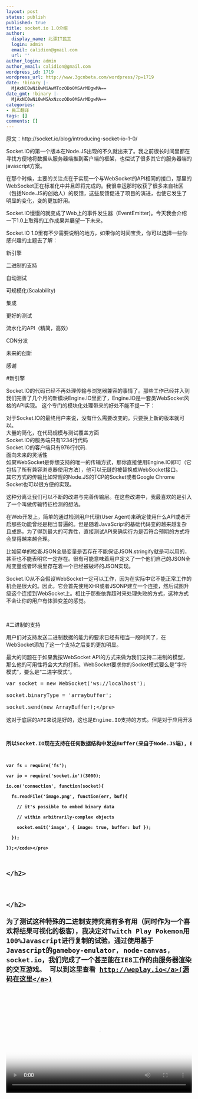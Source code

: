 ```yaml
---
layout: post
status: publish
published: true
title: socket.io 1.0介绍
author:
  display_name: 北漂IT民工
  login: admin
  email: calidion@gmail.com
  url: ''
author_login: admin
author_email: calidion@gmail.com
wordpress_id: 1719
wordpress_url: http://www.3gcnbeta.com/wordpress/?p=1719
date: !binary |-
  MjAxNC0wNi0wMiAwMTozODo0MSArMDgwMA==
date_gmt: !binary |-
  MjAxNC0wNi0wMSAxNzozODo0MSArMDgwMA==
categories:
- 民工翻译
tags: []
comments: []
---
```

<p>原文：http:&#47;&#47;socket.io&#47;blog&#47;introducing-socket-io-1-0&#47;</p>
<p>Socket.IO的第一个版本在Node.JS出现的不久就出来了。我之前很长时间里都在寻找方便地将数据从服务器端推到客户端的框架，也偿试了很多其它的服务器端的javascript方案。</p>
<p>在那个时候，主要的关注点在于实现一个与WebSocket的API相同的接口，那里的WebSocket正在标准化中并且即将完成的。我很幸运那时收获了很多来自社区（包括Node.JS的创始人）的反馈，这些反馈促进了项目的演进，也使它发生了明显的变化，变的更加好用。</p>
<p>Socket.IO慢慢的就变成了Web上的事件发生器（EventEmitter)。今天我会介绍一下1.0上取得的工作成果并展望一下未来。</p>
<p>Socket.IO 1.0里有不少需要说明的地方，如果你的时间宝贵，你可以选择一些你感兴趣的主题去了解：</p>
<p>新引擎</p>
<p>二进制的支持</p>
<p>自动测试</p>
<p>可规模化(Scalability)</p>
<p>集成</p>
<p>更好的测试</p>
<p>流水化的API（精简，高效）</p>
<p>CDN分发</p>
<p>未来的创新</p>
<p>感谢</p>
<p>#新引擎</p>
<p>Socket.IO的代码已经不再处理传输与浏览器兼容的事情了。那些工作已经并入到我们完善了几个月的新模块Engine.IO里面了，Engine.IO是一套类WebSocket风格的API实现。 这个专门的模块化处理带来的好处不能不提一下：</p>
<p>对于Socket.IO的最终用户来说，没有什么需要改变的。只要换上新的版本就可以。<br />
大量的简化，在代码规模与测试覆盖方面<br />
    Socket.IO的服务端只有1234行代码<br />
    Socket.IO的客户端只有976行代码.<br />
面向未来的灵活性<br />
    如果WebSocket是你想支持的唯一的传输方式，那你直接使用Engine.IO即可（它包括了所有兼容浏览器使用方法），他可以无缝的被替换成WebSocket接口。<br />
    其它方式的传输比如常规的Node.JS的TCP的Socket或者Google Chrome Socket也可以很方便的实现。</p>
<p>这种分离让我们可以不断的改进与完善传输层。在这些改进中，我最喜欢的是引入了一个叫做传输特征检测的想法。</p>
<p>在Web开发上，简单的通过检测用户代理(User Agent)来确定使用什么API或者开启那些功能曾经是相当普遍的。但是随着JavaScript的基础代码变的越来越复杂且成熟，为了得到最大的可靠性，直接测试API来确实行为是否符合预期的方式将会显得越来越合理。</p>
<p>比如简单的检查JSON全局变量是否存在不能保证JSON.stringify就是可以用的，甚至也不能表明它一定存在。很有可能意味着用户定义了一个他们自己的JSON全局变量或者环境里存在着一个已经被破坏的JSON实现。</p>
<p>Socket.IO从不会假设WebSocket一定可以工作，因为在实际中它不能正常工作的机会是很大的。因此，它会首先使用XHR或者JSONP建立一个连接，然后试图升级这个连接到WebSocket上。相比于那些依靠超时来处理失败的方式，这种方式不会让你的用户有体验变差的感觉。</p>
<p>&nbsp;</p>
<p>#二进制的支持</p>
<p>用户们对支持发送二进制数据的能力的要求已经有相当一段时间了，在WebSocket添加了这一个支持之后变的更加明显。</p>
<p>最大的问题在于如果我按WebSocket API的方式来做为我们支持二进制的模型，那么他的可用性将会大大的打折。WebSocket要求你的Socket模式要么是&ldquo;字符模式&rdquo;，要么是&ldquo;二进字模式&rdquo;。</p>
<pre>var socket = new WebSocket('ws:&#47;&#47;localhost');<br />
socket.binaryType = 'arraybuffer';<br />
socket.send(new ArrayBuffer);<&#47;pre><br />
这对于底层的API来说是好的，这也是Engine.IO支持的方式。但是对于应用开发人员来说，很可能他们不想要一个只能发送blob（binary large object &#47; <b>basic large object)&nbsp;<&#47;b>的东西或者每次都要手动将数据转成blob的接口。</p>
<p>所以Socket.IO现在支持在任何数据结构中发送Buffer(来自于Node.JS端), Blob, ArrayBuffer甚至File：</p>
<pre><code>var fs = require('fs');<br />
var io = require('socket.io')(3000);<br />
io.on('connection', function(socket){<br />
  fs.readFile('image.png', function(err, buf){<br />
    &#47;&#47; it's possible to embed binary data<br />
    &#47;&#47; within arbitrarily-complex objects<br />
    socket.emit('image', { image: true, buffer: buf });<br />
  });<br />
});<&#47;code><&#47;pre></p>
<h2><&#47;h2></p>
<h2 id="binary-support"><&#47;h2><br />
为了测试这种特殊的二进制支持究竟有多有用（同时作为一个喜欢将结果可视化的极客），我决定对Twitch Play Pokemon用100%Javascript进行复制的试验。通过使用基于Javascript的gameboy-emulator, node-canvas, socket.io，我们完成了一个甚至能在IE8工作的由服务器渲染的交互游戏。 可以到这里查看 <a href="http:&#47;&#47;weplay.io&#47;">http:&#47;&#47;weplay.io<&#47;a>(<a href="https:&#47;&#47;github.com&#47;guille&#47;weplay">源码在这里<&#47;a>)</p>
<p><video id="weplay-vid" width="100%" height="240" data-setup="{"autoplay":true,"loop":true, "techOrder": ["html5", "flash"], "height": 300}" class="video-js vjs-default-skin" autoplay="autoplay" loop="loop" poster="https:&#47;&#47;i.cloudup.com&#47;aNZqxnZzHv.png"><source src="https:&#47;&#47;i.cloudup.com&#47;transcoded&#47;KL-0r-E2Gj.mp4" type="video&#47;mp4" &#47;><object id="weplay-vid" width="100%" height="240" classid="clsid:d27cdb6e-ae6d-11cf-96b8-444553540000" codebase="http:&#47;&#47;download.macromedia.com&#47;pub&#47;shockwave&#47;cabs&#47;flash&#47;swflash.cab#version=6,0,40,0"><param name="src" value="http:&#47;&#47;www.3gcnbeta.com&#47;wordpress&#47;wp-includes&#47;js&#47;tinymce&#47;plugins&#47;media&#47;moxieplayer.swf" &#47;><param name="flashvars" value="url=https%3A&#47;&#47;i.cloudup.com&#47;transcoded&#47;KL-0r-E2Gj.mp4&amp;poster=https%3A&#47;&#47;i.cloudup.com&#47;aNZqxnZzHv.png" &#47;><param name="allowfullscreen" value="true" &#47;><param name="allowscriptaccess" value="true" &#47;><embed id="weplay-vid" width="100%" height="240" type="application&#47;x-shockwave-flash" src="http:&#47;&#47;www.3gcnbeta.com&#47;wordpress&#47;wp-includes&#47;js&#47;tinymce&#47;plugins&#47;media&#47;moxieplayer.swf" flashvars="url=https%3A&#47;&#47;i.cloudup.com&#47;transcoded&#47;KL-0r-E2Gj.mp4&amp;poster=https%3A&#47;&#47;i.cloudup.com&#47;aNZqxnZzHv.png" allowfullscreen="true" allowscriptaccess="true" &#47;><&#47;object><&#47;video></p>
<p>发送图片信息的相关代码：</p>
<pre><code>self.canvas.toBuffer(function(err, buf){<br />
  if (err) throw err;<br />
  io.emit('frame', buf);<br />
});<br />
<&#47;code><&#47;pre><br />
下一个试验是运行一个QEMU的实例。这个实例里运行着一个Windows XP的镜像，以此来纪念XP的退休。每个玩家可以得到15秒的机会来控制这个机器。demo在这里<a href="http:&#47;&#47;socket.computer&#47;">http:&#47;&#47;socket.computer<&#47;a>。这里有一段你通常可能会看到的场景的视频：</p>
<p><video id="computer-vid" width="100%" height="240" data-setup="{"autoplay":true,"loop":true, "techOrder": ["html5", "flash"], "height": 300}" class="video-js vjs-default-skin" autoplay="autoplay" loop="loop"><source src="https:&#47;&#47;i.cloudup.com&#47;transcoded&#47;Cuqn5OLmcl.mp4" type="video&#47;mp4" &#47;><object id="computer-vid" width="100%" height="240" classid="clsid:d27cdb6e-ae6d-11cf-96b8-444553540000" codebase="http:&#47;&#47;download.macromedia.com&#47;pub&#47;shockwave&#47;cabs&#47;flash&#47;swflash.cab#version=6,0,40,0"><param name="src" value="http:&#47;&#47;www.3gcnbeta.com&#47;wordpress&#47;wp-includes&#47;js&#47;tinymce&#47;plugins&#47;media&#47;moxieplayer.swf" &#47;><param name="flashvars" value="url=https%3A&#47;&#47;i.cloudup.com&#47;transcoded&#47;Cuqn5OLmcl.mp4&amp;poster=&#47;wordpress&#47;wp-admin&#47;" &#47;><param name="allowfullscreen" value="true" &#47;><param name="allowscriptaccess" value="true" &#47;><embed id="computer-vid" width="100%" height="240" type="application&#47;x-shockwave-flash" src="http:&#47;&#47;www.3gcnbeta.com&#47;wordpress&#47;wp-includes&#47;js&#47;tinymce&#47;plugins&#47;media&#47;moxieplayer.swf" flashvars="url=https%3A&#47;&#47;i.cloudup.com&#47;transcoded&#47;Cuqn5OLmcl.mp4&amp;poster=&#47;wordpress&#47;wp-admin&#47;" allowfullscreen="true" allowscriptaccess="true" &#47;><&#47;object><&#47;video></p>
<p>将这个DEMO放到一起的关键部分在于连接QEMU的VNC服务器和实现RFB协议。跟NODE.JS平常的方式一样，这个方案也就是在npm里搜索rfb就能搞定的。</p>
<p>实际上为了最好的性能，降低延时，最好只通知客户端屏幕变化的部分。比如，如果你移动鼠标，只有包含了鼠标的很小块屏幕会被通知。node-rfb2模块会给我们一个包含对象的矩形事件如下：</p>
<pre><code>{<br />
  x: 103,<br />
  y: 150,<br />
  width: 200,<br />
  height: 250,<br />
  data: Buffer<br />
}<&#47;code><br />
<&#47;pre></p>
<p>这时我就清楚的看到支持二进制数据的价值了。我只需要调用io.emit并将那个对象传进去，然后让Socket.IO来处理就行了。</p>
<p>出于好玩，我也安装并运行了我最喜欢的第一人称射击游戏：</p>
<p><video id="cs-vid" width="100%" height="240" data-setup="{"autoplay":true,"loop":true, "techOrder": ["html5", "flash"], "height": 300}" class="video-js vjs-default-skin" autoplay="autoplay" loop="loop"><source src="https:&#47;&#47;i.cloudup.com&#47;transcoded&#47;Ra6PJnoLBq.mp4" type="video&#47;mp4" &#47;><object id="cs-vid" width="100%" height="240" classid="clsid:d27cdb6e-ae6d-11cf-96b8-444553540000" codebase="http:&#47;&#47;download.macromedia.com&#47;pub&#47;shockwave&#47;cabs&#47;flash&#47;swflash.cab#version=6,0,40,0"><param name="src" value="http:&#47;&#47;www.3gcnbeta.com&#47;wordpress&#47;wp-includes&#47;js&#47;tinymce&#47;plugins&#47;media&#47;moxieplayer.swf" &#47;><param name="flashvars" value="url=https%3A&#47;&#47;i.cloudup.com&#47;transcoded&#47;Ra6PJnoLBq.mp4&amp;poster=&#47;wordpress&#47;wp-admin&#47;" &#47;><param name="allowfullscreen" value="true" &#47;><param name="allowscriptaccess" value="true" &#47;><embed id="cs-vid" width="100%" height="240" type="application&#47;x-shockwave-flash" src="http:&#47;&#47;www.3gcnbeta.com&#47;wordpress&#47;wp-includes&#47;js&#47;tinymce&#47;plugins&#47;media&#47;moxieplayer.swf" flashvars="url=https%3A&#47;&#47;i.cloudup.com&#47;transcoded&#47;Ra6PJnoLBq.mp4&amp;poster=&#47;wordpress&#47;wp-admin&#47;" allowfullscreen="true" allowscriptaccess="true" &#47;><&#47;object><&#47;video></p>
<p>自动测试</p>
<p>第个提交到Socket.IO的代码基线都会触发一个测试矩阵，覆盖25个浏览器，包括Android和iOS。我们通过在你的计算机上建立一个反向隧道到临时端口（这样外界就可以访问这个计算机）的方式来建立无缝的测试，然后将这些测试在Sauce Labs的云上执行，这云主要负责可视化和调用所有我们关心的环境下的浏览器。</p>
<h2 id="automated-testing"><a href="http:&#47;&#47;socket.io&#47;blog&#47;introducing-socket-io-1-0&#47;#automated-testing"><img style="color: #333333; font-size: 13px;" alt="" src="https:&#47;&#47;i.cloudup.com&#47;wuvWoEV3EH.png" &#47;><&#47;a><&#47;h2></p>
<p>规模化</p>
<p>我们对多房间与多节点规模化的处理已经作了相当程度的简化。Socket.IO不会在节点之间相互的存储或者复制数据，它现在只关心如何将事件进行传输。如果你想将Socket.IO扩大到多个节点上，那么只需要两个简单的步骤：<br />
   开启粘性负载均衡(sticky load balancing)（比如通过原始IP地址)。这样可以保证象long-polling这样的连接可以将请求路由到同一个节点，这样消息缓存就可以被保存下来 。<br />
	实现socket.io-redis适配器</p>
<pre><code>var io = require('socket.io')(3000);<br />
var redis = require('socket.io-redis');<br />
io.adapter(redis({ host: 'localhost', port: 6379 }));<&#47;code><&#47;pre><br />
由于步骤简化，导致我们废弃了Sokcet#set和Socket#get这两个API。现在如果你想广播，包就可以很容易的被编码，也很容易被发布到其它节点上去，同时又不需要处理存储的问题。</p>
<p>这也方便我们进入到另一个话题：与其它的后端的集成。</p>
<p>集成<br />
很多时候，你已有应用的布署环境是由很多语言和框架写成的，并不是只有Node.JS.即使他是全部用Node.JS写的，你可能在什么时候也想将你的应用拆分成几个不同的进程。</p>
<p>比如一个进程负责提供Socket.IO的服务，接收连接，处理身份验证等，而另一个后端可能会负责生产消息。</p>
<p>对于那样的终端，我们引入了socket.io-emitter项目，他会把钩子挂进socket.io-redis里，然后你就可以很容易的在任何地方发起一个事件到浏览器了。</p>
<pre><code>var io = require('socket.io-emitter')();<br />
setInterval(function(){<br />
  io.emit('time', new Date);<br />
}, 5000);<&#47;code></p>
<p>Tony Kovanen已经创建了一个PHP的实现<&#47;pre></p>
<pre><code><?php<br />
$emitter = new SocketIOEmitter(array('port' => '6379', 'host' => '127.0.0.1'));<br />
$emitter->emit('event', 'wow');<br />
?><&#47;code><&#47;pre><br />
这样就能很方便的让现有的应用转成一个实时的应用。</p>
<p>更好的调试</p>
<p>Socket.IO现在已经完全被TJ Holowaychuk创建的简约而又无比强大的叫做debug的工具所武装。</p>
<p>过去，Socket.IO的服务器默认会将所有的事情都log到console里去。这让很多用户觉得非常不爽（当然也有很多用户觉得非常有用），同时也违反了UNIX哲学里的安静规则（Rule of Silence）</p>
<p>安静规则：开发者应该这样设计程序，他们不会打印没有必要的输出。这个规则的目标是允许其它程序和开发人员可以选出他们需要的信息，而不用分析不重要的内容。</p>
<p>基本的想法是每个被Socket.IO使用的模块都会提供不同的调试范围，这样你就可以看到内部是如何动作的。默认所有的输出都是关掉的，但是你可以调整参数来查看消息，方法是（在Node.JS端）提供一个DEBUG环境变量或者（浏览器端）提供localStorage.debug属性。</p>
<p>你可以到我们的主页上看到实际的使用情况：</p>
<p><video id="debugging-vid" width="100%" height="240" data-setup="{"autoplay":true,"loop":true, "techOrder": ["html5", "flash"], "height": 300}" class="video-js vjs-default-skin" autoplay="autoplay" loop="loop"><source src="https:&#47;&#47;i.cloudup.com&#47;transcoded&#47;IL9alTr0eO.mp4" type="video&#47;mp4" &#47;><object id="debugging-vid" width="100%" height="240" classid="clsid:d27cdb6e-ae6d-11cf-96b8-444553540000" codebase="http:&#47;&#47;download.macromedia.com&#47;pub&#47;shockwave&#47;cabs&#47;flash&#47;swflash.cab#version=6,0,40,0"><param name="src" value="http:&#47;&#47;www.3gcnbeta.com&#47;wordpress&#47;wp-includes&#47;js&#47;tinymce&#47;plugins&#47;media&#47;moxieplayer.swf" &#47;><param name="flashvars" value="url=https%3A&#47;&#47;i.cloudup.com&#47;transcoded&#47;IL9alTr0eO.mp4&amp;poster=&#47;wordpress&#47;wp-admin&#47;" &#47;><param name="allowfullscreen" value="true" &#47;><param name="allowscriptaccess" value="true" &#47;><embed id="debugging-vid" width="100%" height="240" type="application&#47;x-shockwave-flash" src="http:&#47;&#47;www.3gcnbeta.com&#47;wordpress&#47;wp-includes&#47;js&#47;tinymce&#47;plugins&#47;media&#47;moxieplayer.swf" flashvars="url=https%3A&#47;&#47;i.cloudup.com&#47;transcoded&#47;IL9alTr0eO.mp4&amp;poster=&#47;wordpress&#47;wp-admin&#47;" allowfullscreen="true" allowscriptaccess="true" &#47;><&#47;object><&#47;video></p>
<p>流线行的API</p>
<p>socket.io模块现在已经直接输出绑定函数了（之前是.listen）。</p>
<p>现在绑定socket.io到一个HTTP服务器更加容易了。</p>
<p>&nbsp;</p>
<pre><code>var srv = require('http').Server();<br />
var io = require('socket.io')(srv);<&#47;code></p>
<p>或者让它侦听某个端口。<&#47;pre></p>
<pre><code>var io = require('socket.io')(8080);<&#47;code><&#47;pre></p>
<p>之前，为了表达所有的连接，你不得不用io.sockets.现在你可以直接在io上调用：<br />
<&#47;code><&#47;pre></p>
<pre><code>io.on('connection', function(socket){<br />
  socket.emit('hi');<br />
});<br />
io.emit('hi everyone');</p>
<p>CDN发布</p>
<p>我们之前做出得最好的决定就是要实现一个Socket.IO服务器不但要让你能用上实时协议，同时自己也要服务好客户端。</p>
<p>通常，你们所有人都会包含一个这样的代码片段：</p>
<pre><code><script src="&#47;socket.io&#47;socket.io.js"><&#47;script><&#47;code><&#47;pre></p>
<h2 id="streamlined-apis"><&#47;h2><br />
如果你想优化你的客户端体验，让你的用户访问离他最近的文件，同时提供最大的级别的gzip压缩（感谢Google的zopfli）和适当的缓存支持，你现在可以使用我们的CDN了。他是免费的，永久，同时原生支持SSL。</p>
<pre><code><script src="https:&#47;&#47;cdn.socket.io&#47;socket.io-1.0.0.js"><&#47;script></p>
<p><&#47;code><&#47;pre></p>
<p>未来的创新</p>
<p>Socket.IO项目的核心将会继续通过很多经常的发布来改进，主要的目标是提供可靠性，速度，降低代码量，更易维护。Socket.IO 2.0将可能会看到我们放弃支持一些老的浏览器，并去除一些模块，比如JSON串行化模块。</p>
<p>大部分的改进将在核心代码外进行。下面是一些我会重点关注的项目：</p>
<p>#socket.io-stream</p>
<p>通过添加这个插件，你可以发送流对象，这样你可以编写一些内存高效的程序。在第一个例子中，我们在发送前加载了一个文件到内存中，但是下面的代码是可以工作的：</p>
<pre><code>var fs = require('fs');<br />
var io = require('socket.io')(3000);<br />
require('socket.io-stream')(io);<br />
io.on('connection', function(socket){<br />
  io.emit(fs.createReadStream('file.jpg'));<br />
});<br />
<&#47;code><&#47;pre></p>
<p>这样在客户端你就会收到一个流对象并触发数据事件。</p>
<p>#工具</p>
<p>当你使用 Socket.IO时，你不用关心传输，包，帧，TCP或者WebSocket。你关心的是什么事件被发送，什么事件会过来。<br />
<img alt="" src="https:&#47;&#47;i.cloudup.com&#47;_Jsiiabyfr.png" &#47;></p>
<p>我们的目标是提供Web Inspector或者 Firefox Developer Tools插件，让你可以很容易的查到什么事件被发送了，在什么时候，用了什么参数。</p>
<p>这个项目现在正由Nick LaGrow (<a href="https:&#47;&#47;github.com&#47;nlagrow">Github<&#47;a>), Samaan Ghani (<a href="https:&#47;&#47;github.com&#47;samaanghani">Github<&#47;a>) and David Cummings (<a href="https:&#47;&#47;twitter.com&#47;dece">Twitter<&#47;a>)这些天才们领导开发中。</p>
<p>&nbsp;</p>
<p>#对新语言和框架的支持</p>
<h2 id="future-innovation"><a href="http:&#47;&#47;socket.io&#47;blog&#47;introducing-socket-io-1-0&#47;#future-innovation">&nbsp;<&#47;a><&#47;h2><br />
现在已经有很多精力投入到了精确化的文档化Engin.IO协议和Socket.IO协议当中。</p>
<p>这样做的主要目标是让Node.JS的服务器与客户端成为其它语言与框架的参考实现。</p>
<p>能够在更大的生态系统中提供这种互操作性是我们2014年以及之后的最大的目标。</p>
<p>感谢<br />
这个版本是一个大团队的成果。特别感谢我们新的核心团队：</p>
<ul>
<li>Tony Kovanen (<a href="http:&#47;&#47;github.com&#47;rase-">Github<&#47;a>&nbsp;&#47;&nbsp;<a href="http:&#47;&#47;twitter.com&#47;TonyKovanen">Twitter<&#47;a>) &nbsp;Engine.IO上的优异的工作以及对iOS和IE各版本支持的方案，同时帮忙建立了这个网站和组织文档<&#47;li>
<li>Kevin Roark (<a href="http:&#47;&#47;github.com&#47;kevin-roark">Github<&#47;a>) 在引擎之上的新Socket.IO分析器的所有的开发工作，Socket.IO Computer的Demo，在文档，问题，请求上的帮助<&#47;li>
<li>Roman Shtylman (<a href="http:&#47;&#47;github.com&#47;defunctzombie">Github<&#47;a>&nbsp;&#47;&nbsp;<a href="http:&#47;&#47;twitter.com&#47;defunctzombie">Twitter<&#47;a>) &nbsp;zuul和localtunnel上的工作，我们测试架构的核心和我们稳定使命的核心<&#47;li><br />
<&#47;ul><br />
&nbsp;</p>
<p>然后是不分排名的感谢：</p>
<ul>
<li>Jay Borenstein (<a href="http:&#47;&#47;www.linkedin.com&#47;in&#47;jayborenstein">LinkedIn<&#47;a>) for selecting Socket.IO as one of the projects to mentor students on Open Source engineering as part of the&nbsp;<a href="https:&#47;&#47;www.facebook.com&#47;notes&#47;facebook-engineering&#47;facebook-open-academy-bringing-open-source-to-cs-curricula&#47;10151806121378920">Open Academy<&#47;a>&nbsp;project.<&#47;li>
<li>Michael Srb (<a href="https:&#47;&#47;github.com&#47;xixixao">Github<&#47;a>), Mark Mokryn (<a href="https:&#47;&#47;github.com&#47;mokesmokes">Github<&#47;a>), Eugen Dueck (<a href="http:&#47;&#47;github.com&#47;eugendueck">Github<&#47;a>), Afshin Mehrabani (<a href="http:&#47;&#47;github.com&#47;afshinm">Github<&#47;a>), Christoph Dorn (<a href="https:&#47;&#47;github.com&#47;cadorn">Github<&#47;a>) and Mikito Takada (<a href="http:&#47;&#47;github.com&#47;mixu">Github<&#47;a>) for several key Engine.IO patches.<&#47;li>
<li>Grant Timmerman (<a href="http:&#47;&#47;github.com&#47;grant">Github<&#47;a>&nbsp;&#47;&nbsp;<a href="https:&#47;&#47;twitter.com&#47;granttimmerman">Twitter<&#47;a>) for his outstanding work on the new Socket.IO&nbsp;<a href="http:&#47;&#47;new.socket.io&#47;demos&#47;chat&#47;">example chat application<&#47;a>, and multiple patches and issues investigation.<&#47;li>
<li>Jxck (<a href="http:&#47;&#47;github.com&#47;jxck">Github<&#47;a>&nbsp;&#47;&nbsp;<a href="https:&#47;&#47;twitter.com&#47;Jxck_">Twitter<&#47;a>) for his work on translation, documentations and patches. ありがとう<&#47;li>
<li>Arnout Kazemier (<a href="http:&#47;&#47;github.com&#47;3rdEden">Github<&#47;a>&nbsp;&#47;&nbsp;<a href="https:&#47;&#47;twitter.com&#47;3rdEden">Twitter<&#47;a>) for his multiple contributions to Engine.IO and Socket.IO<&#47;li>
<li>Sauce Labs (<a href="https:&#47;&#47;github.com&#47;saucelabs">Github<&#47;a>&nbsp;&#47;&nbsp;<a href="https:&#47;&#47;twitter.com&#47;saucelabs">Twitter<&#47;a>) for supporting open source projects with free testing infrastructure.<&#47;li>
<li>Shihui Song (<a href="https:&#47;&#47;github.com&#47;sweetiesong">Github<&#47;a>), Qiming Fang (<a href="https:&#47;&#47;github.com&#47;qimingfang">Github<&#47;a>) and Erluo Li for their work on testing infrastructure.<&#47;li>
<li>Julian Salazar (<a href="https:&#47;&#47;github.com&#47;j-salazar">Github<&#47;a>) and Tianyiu Liu (<a href="https:&#47;&#47;github.com&#47;poohlty">Github<&#47;a>) for their work on reconnection and ongoing research into resource sharing between browser tabs and messages synchronization.<&#47;li>
<li>Gal Koren (<a href="https:&#47;&#47;github.com&#47;get">Github<&#47;a>) for his fantastic work into modularization of the codebases.<&#47;li>
<li>Matt Walker (<a href="https:&#47;&#47;twitter.com&#47;mcfwalker">Twitter<&#47;a>) for the beautiful Socket.IO logo.<&#47;li><br />
<&#47;ul><br />
最后我非常感谢我的公司<a href="http:&#47;&#47;automattic.com&#47;">Automattic<&#47;a>，它是一个开源创新的大家庭。</p>
<p>&nbsp;</p>

